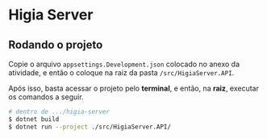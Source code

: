 # Higia Server

## Rodando o projeto

Copie o arquivo `appsettings.Development.json` colocado no anexo da atividade, e então o coloque na raiz da pasta `/src/HigiaServer.API`.

Após isso,  basta acessar o projeto pelo **terminal**, e então, na **raiz**, executar os comandos a seguir.

```bash
# dentro de .../higia-server
$ dotnet build
$ dotnet run --project ./src/HigiaServer.API/
```